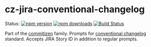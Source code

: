 # cz-jira-conventional-changelog

Status:
[![npm version](https://img.shields.io/npm/v/cz-jira-conventional-changelog.svg?style=flat-square)](https://www.npmjs.org/package/cz-jira-conventional-changelog)
[![npm downloads](https://img.shields.io/npm/dm/cz-jira-conventional-changelog.svg?style=flat-square)](http://npm-stat.com/charts.html?package=cz-jira-conventional-changelog&from=2018-10-01)
[![Build Status](https://img.shields.io/travis/commitizen/cz-jira-conventional-changelog.svg?style=flat-square)](https://travis-ci.org/mintuhouse/cz-jira-conventional-changelog)

Part of the [commitizen](https://github.com/commitizen/cz-cli) family. Prompts for [conventional changelog](https://github.com/conventional-changelog/conventional-changelog) standard.
Accepts JIRA Story ID in addition to regular prompts. 